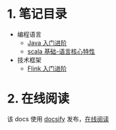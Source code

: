 # 1. 笔记目录
* 编程语言
    * [Java 入门进阶](/language/java-basis/)
    * [scala 基础-语言核心特性](/language/scala-lang-tour/)
* 技术框架
    * [Flink 入门进阶](/framework/flink-basis/)

# 2. 在线阅读
该 docs 使用 [docsify](https://docsify.js.org/) 发布，[在线阅读](https://gourderwa.github.io/review-notes/#/)  
  